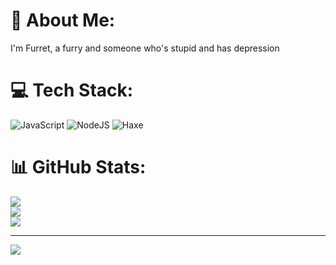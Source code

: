 # 💫 About Me:
I'm Furret, a furry and someone who's stupid and has depression


# 💻 Tech Stack:
![JavaScript](https://img.shields.io/badge/javascript-%23323330.svg?style=for-the-badge&logo=javascript&logoColor=%23F7DF1E) ![NodeJS](https://img.shields.io/badge/node.js-6DA55F?style=for-the-badge&logo=node.js&logoColor=white) ![Haxe](https://camo.githubusercontent.com/a36248f97f68c5f1515764fec109b1f967364ac947b58a10ab06c8c68f3d6bde/68747470733a2f2f696d672e736869656c64732e696f2f7374617469632f76313f7374796c653d666f722d7468652d6261646765266d6573736167653d4861786526636f6c6f723d454138323230266c6f676f3d48617865266c6f676f436f6c6f723d464646464646266c6162656c3d)
# 📊 GitHub Stats:
![](https://github-readme-stats.vercel.app/api?username=FurretDev&theme=dark&hide_border=false&include_all_commits=false&count_private=false)<br/>
![](https://github-readme-streak-stats.herokuapp.com/?user=FurretDev&theme=dark&hide_border=false)<br/>
![](https://github-readme-stats.vercel.app/api/top-langs/?username=FurretDev&theme=dark&hide_border=false&include_all_commits=false&count_private=false&layout=compact)

---
[![](https://visitcount.itsvg.in/api?id=FurretDev&icon=0&color=0)](https://visitcount.itsvg.in)
